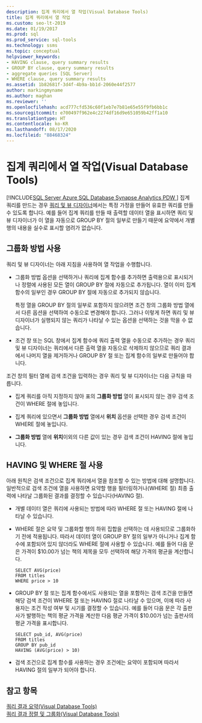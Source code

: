 ```yaml
---
description: 집계 쿼리에서 열 작업(Visual Database Tools)
title: 집계 쿼리에서 열 작업
ms.custom: seo-lt-2019
ms.date: 01/19/2017
ms.prod: sql
ms.prod_service: sql-tools
ms.technology: ssms
ms.topic: conceptual
helpviewer_keywords:
- HAVING clause, query summary results
- GROUP BY clause, query summary results
- aggregate queries [SQL Server]
- WHERE clause, query summary results
ms.assetid: 1b82681f-3d4f-4b9a-bb1d-2060e44f2577
author: markingmyname
ms.author: maghan
ms.reviewer: ''
ms.openlocfilehash: acd777cfd536c60f1eb7e7b81e65e55f9fb6bb1c
ms.sourcegitcommit: e700497f962e4c2274df16d9e651059b42ff1a10
ms.translationtype: HT
ms.contentlocale: ko-KR
ms.lasthandoff: 08/17/2020
ms.locfileid: "88468324"
---
```

# <a name="work-with-columns-in-aggregate-queries-visual-database-tools"></a>집계 쿼리에서 열 작업(Visual Database Tools)
[!INCLUDE[SQL Server Azure SQL Database Synapse Analytics PDW ](../../includes/applies-to-version/sql-asdb-asdbmi-asa-pdw.md)]
 집계 쿼리를 만드는 경우 [쿼리 및 뷰 디자이너](../../ssms/visual-db-tools/query-and-view-designer-tools-visual-database-tools.md)에서는 특정 가정을 만들어 유효한 쿼리를 만들 수 있도록 합니다. 예를 들어 집계 쿼리를 만들 때 출력할 데이터 열을 표시하면 쿼리 및 뷰 디자이너가 이 열을 자동으로 GROUP BY 절의 일부로 만들기 때문에 요약에서 개별 행의 내용을 실수로 표시할 염려가 없습니다.  
  
## <a name="using-group-by"></a>그룹화 방법 사용  
쿼리 및 뷰 디자이너는 아래 지침을 사용하여 열 작업을 수행합니다.  
  
-   그룹화 방법 옵션을 선택하거나 쿼리에 집계 함수를 추가하면 출력용으로 표시되거나 정렬에 사용된 모든 열이 GROUP BY 절에 자동으로 추가됩니다. 열이 이미 집계 함수의 일부인 경우 GROUP BY 절에 자동으로 추가되지 않습니다.  
  
    특정 열을 GROUP BY 절의 일부로 포함하지 않으려면 조건 창의 그룹화 방법 열에서 다른 옵션을 선택하여 수동으로 변경해야 합니다. 그러나 이렇게 하면 쿼리 및 뷰 디자이너가 실행되지 않는 쿼리가 나타날 수 있는 옵션을 선택하는 것을 막을 수 없습니다.  
  
-   조건 창 또는 SQL 창에서 집계 함수에 쿼리 출력 열을 수동으로 추가하는 경우 쿼리 및 뷰 디자이너는 쿼리에서 다른 출력 열을 자동으로 삭제하지 않으므로 쿼리 결과에서 나머지 열을 제거하거나 GROUP BY 절 또는 집계 함수의 일부로 만들어야 합니다.  
  
조건 창의 필터 열에 검색 조건을 입력하는 경우 쿼리 및 뷰 디자이너는 다음 규칙을 따릅니다.  
  
-   집계 쿼리를 아직 지정하지 않아 표의 **그룹화 방법** 열이 표시되지 않는 경우 검색 조건이 WHERE 절에 놓입니다.  
  
-   집계 쿼리에 있으면서 **그룹화 방법** 열에서 **위치** 옵션을 선택한 경우 검색 조건이 WHERE 절에 놓입니다.  
  
-   **그룹화 방법** 열에 **위치**이외의 다른 값이 있는 경우 검색 조건이 HAVING 절에 놓입니다.  
  
## <a name="using-the-having-and-where-clauses"></a>HAVING 및 WHERE 절 사용  
아래 원칙은 검색 조건으로 집계 쿼리에서 열을 참조할 수 있는 방법에 대해 설명합니다. 일반적으로 검색 조건에 열을 사용하면 요약할 행을 필터링하거나(WHERE 절) 최종 출력에 나타날 그룹화된 결과를 결정할 수 있습니다(HAVING 절).  
  
-   개별 데이터 열은 쿼리에 사용되는 방법에 따라 WHERE 절 또는 HAVING 절에 나타날 수 있습니다.  
  
-   WHERE 절은 요약 및 그룹화할 행의 하위 집합을 선택하는 데 사용되므로 그룹화하기 전에 적용됩니다. 따라서 데이터 열이 GROUP BY 절의 일부가 아니거나 집계 함수에 포함되어 있지 않더라도 WHERE 절에 사용할 수 있습니다. 예를 들어 다음 문은 가격이 $10.00가 넘는 책의 제목을 모두 선택하여 해당 가격의 평균을 계산합니다.  
  
    ```  
    SELECT AVG(price)  
    FROM titles  
    WHERE price > 10  
    ```  
  
-   GROUP BY 절 또는 집계 함수에서도 사용되는 열을 포함하는 검색 조건을 만들면 해당 검색 조건이 WHERE 절 또는 HAVING 절로 나타날 수 있으며, 이에 따라 사용자는 조건 작성 여부 및 시기를 결정할 수 있습니다. 예를 들어 다음 문은 각 출판사가 발행하는 책의 평균 가격을 계산한 다음 평균 가격이 $10.00가 넘는 출판사의 평균 가격을 표시합니다.  
  
    ```  
    SELECT pub_id, AVG(price)  
    FROM titles  
    GROUP BY pub_id  
    HAVING (AVG(price) > 10)  
    ```  
  
-   검색 조건으로 집계 함수를 사용하는 경우 조건에는 요약이 포함되며 따라서 HAVING 절의 일부가 되어야 합니다.  
  
## <a name="see-also"></a>참고 항목  
[쿼리 결과 요약&#40;Visual Database Tools&#41;](../../ssms/visual-db-tools/summarize-query-results-visual-database-tools.md)  
[쿼리 결과 정렬 및 그룹화&#40;Visual Database Tools&#41;](../../ssms/visual-db-tools/sort-and-group-query-results-visual-database-tools.md)  
  
